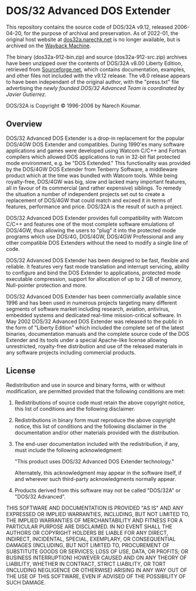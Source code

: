 # DOS/32 Advanced DOS Extender

This repository contains the source code of DOS/32A v9.12, released 2006-04-20, for the purpose of archival and preservation. As of 2022-01, the original host website at [dos32a.narechk.net](http://dos32a.narechk.net/) is no longer available, but is archived on the [Wayback Machine](https://web.archive.org/web/20210726190857/https://dos32a.narechk.net/index_en.html).

The binary (dos32a-912-bin.zip) and source (dos32a-912-src.zip) archives have been unzipped over the contents of DOS/32A v8.00 Liberty Edition, retrieved from [Sourceforge.net](https://sourceforge.net/projects/dos32a/), which contains documentation, examples, and other files not included with the v9.12 release. The v8.0 release appears to have been independant of the original author, with the "press.txt" file advertising the _newly founded DOS/32 Advanced Team is coordinated by Javier Gutierrez_.

DOS/32A is Copyright &copy; 1996-2006 by Narech Koumar.

## Overview

DOS/32 Advanced DOS Extender is a drop-in replacement for the popular DOS/4GW DOS Extender and compatibles. During 1990'es many software applications and games were developed using Watcom C/C++ and Fortran compilers which allowed DOS applications to run in 32-bit flat protected mode environment, e.g. be "DOS Extended." This functionality was provided by the DOS/4GW DOS Extender from Tenberry Software, a middleware product which at the time was bundled with Watcom tools. While being royalty-free, DOS/4GW was big, slow and lacked many important features, all in favour of its commercial (and rather expensive) siblings. To remedy the situation a number of independent projects set out to create a replacement of DOS/4GW that could match and exceed it in terms of features, performance and price. DOS/32A is the result of such a project.

DOS/32 Advanced DOS Extender provides full compatibility with Watcom C/C++ and features one of the most complete software emulations of DOS/4GW, thus allowing the users to "plug" it into the protected mode programs which use DOS/4G, DOS/4GW, DOS/4GW Professional and any other compatible DOS Extenders without the need to modify a single line of code.

DOS/32 Advanced DOS Extender has been designed to be fast, flexible and reliable. It features very fast mode translation and interrupt servicing, ability to configure and bind the DOS Extender to applications, protected mode executable compression, support for allocation of up to 2 GB of memory, Null-pointer protection and more.

DOS/32 Advanced DOS Extender has been commercially available since 1996 and has been used in numerous projects targeting many different segments of software market including research, aviation, antivirus, embedded systems and dedicated real-time mission-critical software. In May 2002 DOS/32 Advanced DOS Extender was released to the public in the form of "Liberty Edition" which included the complete set of the latest binaries, documentation manuals and the complete source code of the DOS Extender and its tools under a special Apache-like license allowing unrestricted, royalty-free distribution and use of the released materials in any software projects including commercial products.

## License

Redistribution and use in source and binary forms, with or without
modification, are permitted provided that the following conditions are
met:

1. Redistributions of source code must retain  the above copyright
notice, this list of conditions and the following disclaimer.

2. Redistributions in binary form  must reproduce the above copyright
notice, this list of conditions and the following disclaimer in the
documentation and/or other materials provided with the distribution.

3. The end-user documentation included with the redistribution, if any,
must include the following acknowledgment:

	"This product uses DOS/32 Advanced DOS Extender technology."

	Alternately, this acknowledgment may appear in the software itself, if
and wherever such third-party acknowledgments normally appear.

4. Products derived from this software  may not be called "DOS/32A" or
"DOS/32 Advanced".

THIS  SOFTWARE AND DOCUMENTATION IS PROVIDED  "AS IS" AND ANY EXPRESSED
OR  IMPLIED  WARRANTIES,  INCLUDING, BUT  NOT  LIMITED  TO, THE IMPLIED
WARRANTIES  OF MERCHANTABILITY AND FITNESS FOR A PARTICULAR PURPOSE ARE
DISCLAIMED.  IN  NO  EVENT SHALL THE  AUTHORS  OR  COPYRIGHT HOLDERS BE
LIABLE  FOR  ANY DIRECT, INDIRECT,  INCIDENTAL,  SPECIAL, EXEMPLARY, OR
CONSEQUENTIAL  DAMAGES  (INCLUDING, BUT NOT  LIMITED TO, PROCUREMENT OF
SUBSTITUTE  GOODS  OR  SERVICES;  LOSS OF  USE,  DATA,  OR  PROFITS; OR
BUSINESS  INTERRUPTION) HOWEVER CAUSED AND  ON ANY THEORY OF LIABILITY,
WHETHER IN CONTRACT, STRICT LIABILITY, OR TORT (INCLUDING NEGLIGENCE OR
OTHERWISE)  ARISING IN ANY WAY OUT OF THE USE OF THIS SOFTWARE, EVEN IF
ADVISED OF THE POSSIBILITY OF SUCH DAMAGE.

